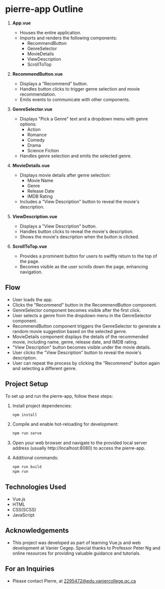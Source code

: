 # pierre-app Outline

1. **App.vue**
   - Houses the entire application.
   - Imports and renders the following components:
     - RecommendButton
     - GenreSelector
     - MovieDetails
     - ViewDescription
     - ScrollToTop

2. **RecommendButton.vue**
   - Displays a "Recommend" button.
   - Handles button clicks to trigger genre selection and movie recommendation.
   - Emits events to communicate with other components.

3. **GenreSelector.vue**
   - Displays "Pick a Genre" text and a dropdown menu with genre options:
     - Action
     - Romance
     - Comedy
     - Drama
     - Science Fiction
   - Handles genre selection and emits the selected genre.

4. **MovieDetails.vue**
   - Displays movie details after genre selection:
     - Movie Name
     - Genre
     - Release Date
     - IMDB Rating
   - Includes a "View Description" button to reveal the movie's description.

5. **ViewDescription.vue**
   - Displays a "View Description" button.
   - Handles button clicks to reveal the movie's description.
   - Shows the movie's description when the button is clicked.

6. **ScrollToTop.vue**
   - Provides a prominent button for users to swiftly return to the top of the page.
   - Becomes visible as the user scrolls down the page, enhancing navigation.

## Flow
- User loads the app.
- Clicks the "Recommend" button in the RecommendButton component.
- GenreSelector component becomes visible after the first click.
- User selects a genre from the dropdown menu in the GenreSelector component.
- RecommendButton component triggers the GenreSelector to generate a random movie suggestion based on the selected genre.
- MovieDetails component displays the details of the recommended movie, including name, genre, release date, and IMDB rating.
- "View Description" button becomes visible under the movie details.
- User clicks the "View Description" button to reveal the movie's description.
- User can repeat the process by clicking the "Recommend" button again and selecting a different genre.

## Project Setup

To set up and run the pierre-app, follow these steps:

1. Install project dependencies:
   ```bash
   npm install

2. Compile and enable hot-reloading for development:
   ```bash
   npm run serve

3. Open your web browser and navigate to the provided local server address (usually http://localhost:8080) to access the pierre-app.

4. Additional commands: 
   ```bash
   npm run build
   npm run 
   
## Technologies Used
- Vue.js
- HTML
- CSS(SCSS)
- JavaScript

## Acknowledgements
- This project was developed as part of learning Vue.js and web development at Vanier Cegep. Special thanks to Professor Peter Ng and online resources for providing valuable guidance and tutorials.

## For an Inquiries
- Please contact Pierre, at 2295472@edu.vaniercollege.qc.ca


